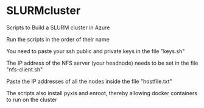 # SLURMcluster
Scripts to Build a SLURM cluster in Azure

Run the scripts in the order of their name

You need to paste your ssh public and private keys in the file "keys.sh"

The IP address of the NFS server (your headnode) needs to be set in the file "nfs-client.sh"

Paste the IP addresses of all the nodes inside the file "hostfile.txt"

The scripts also install pyxis and enroot, thereby allowing docker containers to run on the cluster
